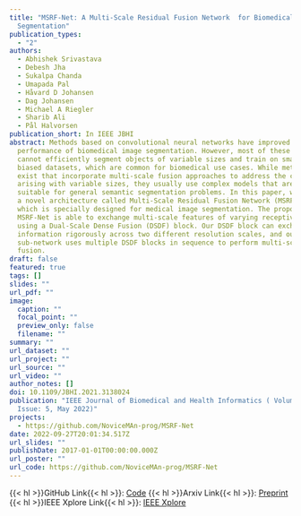 ```yaml
---
title: "MSRF-Net: A Multi-Scale Residual Fusion Network  for Biomedical Image
  Segmentation"
publication_types:
  - "2"
authors:
  - Abhishek Srivastava
  - Debesh Jha
  - Sukalpa Chanda
  - Umapada Pal
  - Håvard D Johansen
  - Dag Johansen
  - Michael A Riegler
  - Sharib Ali
  - Pål Halvorsen
publication_short: In IEEE JBHI
abstract: Methods based on convolutional neural networks have improved the
  performance of biomedical image segmentation. However, most of these methods
  cannot efficiently segment objects of variable sizes and train on small and
  biased datasets, which are common for biomedical use cases. While methods
  exist that incorporate multi-scale fusion approaches to address the challenges
  arising with variable sizes, they usually use complex models that are more
  suitable for general semantic segmentation problems. In this paper, we propose
  a novel architecture called Multi-Scale Residual Fusion Network (MSRF-Net),
  which is specially designed for medical image segmentation. The proposed
  MSRF-Net is able to exchange multi-scale features of varying receptive fields
  using a Dual-Scale Dense Fusion (DSDF) block. Our DSDF block can exchange
  information rigorously across two different resolution scales, and our MSRF
  sub-network uses multiple DSDF blocks in sequence to perform multi-scale
  fusion.
draft: false
featured: true
tags: []
slides: ""
url_pdf: ""
image:
  caption: ""
  focal_point: ""
  preview_only: false
  filename: ""
summary: ""
url_dataset: ""
url_project: ""
url_source: ""
url_video: ""
author_notes: []
doi: 10.1109/JBHI.2021.3138024
publication: "IEEE Journal of Biomedical and Health Informatics ( Volume: 26,
  Issue: 5, May 2022)"
projects:
  - https://github.com/NoviceMAn-prog/MSRF-Net
date: 2022-09-27T20:01:34.517Z
url_slides: ""
publishDate: 2017-01-01T00:00:00.000Z
url_poster: ""
url_code: https://github.com/NoviceMAn-prog/MSRF-Net
---
```


{{< hl >}}GitHub Link{{< hl >}}: [Code](https://github.com/NoviceMAn-prog/MSRF-Net)
{{< hl >}}Arxiv Link{{< hl >}}: [Preprint](https://arxiv.org/abs/2105.07451)
{{< hl >}}IEEE Xplore Link{{< hl >}}: [IEEE Xplore](https://ieeexplore.ieee.org/abstract/document/9662196)

